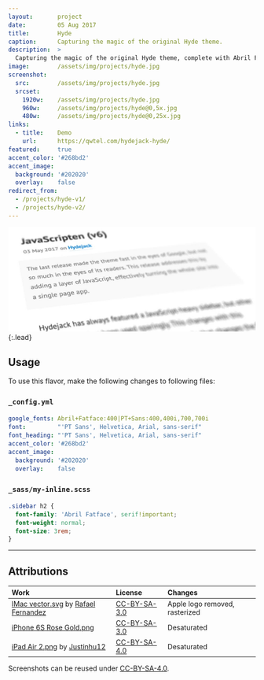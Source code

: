 ```yaml
---
layout:       project
date:         05 Aug 2017
title:        Hyde
caption:      Capturing the magic of the original Hyde theme.
description:  >
  Capturing the magic of the original Hyde theme, complete with Abril Fatface title font and PT Serif for regular text.
image:        /assets/img/projects/hyde.jpg
screenshot:
  src:        /assets/img/projects/hyde.jpg
  srcset:   
    1920w:    /assets/img/projects/hyde.jpg
    960w:     /assets/img/projects/hyde@0,5x.jpg
    480w:     /assets/img/projects/hyde@0,25x.jpg
links:
  - title:    Demo
    url:      https://qwtel.com/hydejack-hyde/
featured:     true
accent_color: '#268bd2'
accent_image:
  background: '#202020'
  overlay:    false
redirect_from:
  - /projects/hyde-v1/
  - /projects/hyde-v2/
---
```


![Typeface](../assets/img/hyde-1.jpg){:.lead}

## Usage
To use this flavor, make the following changes to following files:

### `_config.yml`

~~~yml
google_fonts: Abril+Fatface:400|PT+Sans:400,400i,700,700i
font:         "'PT Sans', Helvetica, Arial, sans-serif"
font_heading: "'PT Sans', Helvetica, Arial, sans-serif"
accent_color: '#268bd2'
accent_image:
  background: '#202020'
  overlay:    false
~~~

### `_sass/my-inline.scss`

~~~css
.sidebar h2 {
  font-family: 'Abril Fatface', serif!important;
  font-weight: normal;
  font-size: 3rem;
}
~~~

***

## Attributions

| Work                                                   | License        | Changes
|:-------------------------------------------------------|:---------------|:-
| [IMac vector.svg][11] by [Rafael Fernandez][12]        | [CC-BY-SA-3.0] | Apple logo removed, rasterized
| [iPhone 6S Rose Gold.png][21]                          | [CC-BY-SA-3.0] | Desaturated
| [iPad Air 2.png][31] by [Justinhu12][32]               | [CC-BY-SA-4.0] | Desaturated

Screenshots can be reused under [CC-BY-SA-4.0].

[11]: https://commons.wikimedia.org/wiki/File:IMac_vector.svg
[12]: https://commons.wikimedia.org/wiki/User:TheGoldenBox
[21]: https://commons.wikimedia.org/wiki/File:IPhone_6S_Rose_Gold.png
[31]: https://commons.wikimedia.org/wiki/File:IPad_Air_2.png
[32]: https://commons.wikimedia.org/wiki/User:Justinhu12

[CC-BY-SA-4.0]: https://creativecommons.org/licenses/by-sa/4.0/
[CC-BY-SA-3.0]: https://creativecommons.org/licenses/by-sa/3.0/
